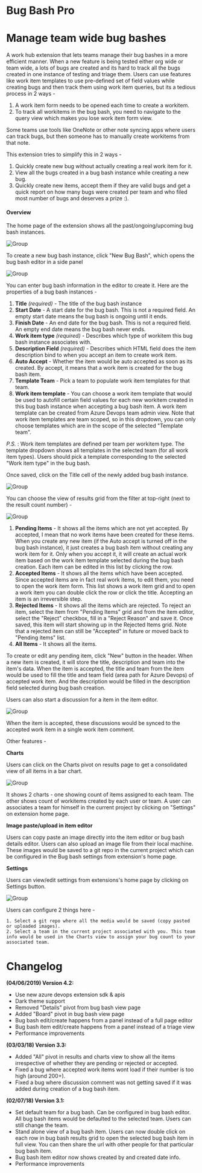 # Bug Bash Pro

# Manage team wide bug bashes

A work hub extension that lets teams manage their bug bashes in a more efficient manner. When a new feature is being tested either org wide or team wide, a lots of bugs are created and its hard to track all the bugs created in one instance of testing and triage them. Users can use features like work item templates to use pre-defined set of field values while creating bugs and then track them using work item queries, but its a tedious process in 2 ways -

1. A work item form needs to be opened each time to create a workitem.
2. To track all workitems in the bug bash, you need to navigate to the query view which makes you lose work item form view.

Some teams use tools like OneNote or other note syncing apps where users can track bugs, but then someone has to manually create workitems from that note.

This extension tries to simplify this in 2 ways -

1. Quickly create new bug without actually creating a real work item for it.
1. View all the bugs created in a bug bash instance while creating a new bug.
1. Quickly create new items, accept them if they are valid bugs and get a quick report on how many bugs were created per team and who filed most number of bugs and deserves a prize :).

<a name="overview"></a>

#### Overview

The home page of the extension shows all the past/ongoing/upcoming bug bash instances.

![Group](images/homepage.jpg)

To create a new bug bash instance, click "New Bug Bash", which opens the bug bash editor in a side panel

![Group](images/editor.jpg)

You can enter bug bash information in the editor to create it. Here are the properties of a bug bash instances -

1. **Title** _(required)_ - The title of the bug bash instance
2. **Start Date** - A start date for the bug bash. This is not a required field. An empty start date means the bug bash is ongoing until it ends.
3. **Finish Date** - An end date for the bug bash. This is not a required field. An empty end date means the bug bash never ends.
4. **Work item type** _(required)_ - Describes which type of workitem this bug bash instance associates with.
5. **Description Field** _(required)_ - Describes which HTML field does the item description bind to when you accept an item to create work item.
6. **Auto Accept** - Whether the item would be auto accepted as soon as its created. By accept, it means that a work item is created for the bug bash item.
7. **Template Team** - Pick a team to populate work item templates for that team.
8. **Work item template** - You can choose a work item template that would be used to autofill certain field values for each new workitem created in this bug bash instance when accepting a bug bash item. A work item template can be created from Azure Devops team admin view. Note that work item templates are team scoped, so in this dropdown, you can only choose templates which are in the scope of the selected "Template team".

_P.S._ : Work item templates are defined per team per workitem type. The template dropdown shows all templates in the selected team (for all work item types). Users should pick a template corresponding to the selected "Work item type" in the bug bash.

Once saved, click on the Title cell of the newly added bug bash instance.

![Group](images/results.jpg)

You can choose the view of results grid from the filter at top-right (next to the result count number) -

![Group](images/filter.jpg)

1. **Pending Items** - It shows all the items which are not yet accepted. By accepted, I mean that no work items have been created for these items. When you create any new item (if the Auto accept is turned off in the bug bash instance), it just creates a bug bash item without creating any work item for it. Only when you accept it, it will create an actual work item based on the work item template selected during the bug bash creation. Each item can be edited in this list by clicking the row.
2. **Accepted Items** - It shows all the items which have been accepted. Since accepted items are in fact real work items, to edit them, you need to open the work item form. This list shows a work item grid and to open a work item you can double click the row or click the title. Accepting an item is an irreversible step.
3. **Rejected Items** - It shows all the items which are rejected. To reject an item, select the item from "Pending Items" grid and from the item editor, select the "Reject" checkbox, fill in a "Reject Reason" and save it. Once saved, this item will start showing up in the Rejected Items grid. Note that a rejected item can still be "Accepted" in future or moved back to "Pending items" list.
4. **All Items** - It shows all the items.

To create or edit any pending item, click "New" button in the header.
When a new item is created, it will store the title, description and team into the item's data. When the item is accepted, the title and team from the item would be used to fill the title and team field (area path for Azure Devops) of accepted work item. And the description would be filled in the description field selected during bug bash creation.

Users can also start a discussion for a item in the item editor.

![Group](images/discussion.jpg)

When the item is accepted, these discussions would be synced to the accepted work item in a single work item comment.

Other features -

**Charts**

Users can click on the Charts pivot on results page to get a consolidated view of all items in a bar chart.

![Group](images/charts.jpg)

It shows 2 charts - one showing count of items assigned to each team. The other shows count of workitems created by each user or team. A user can associates a team for himself in the current project by clicking on "Settings" on extension home page.

**Image paste/upload in item editor**

Users can copy paste an image directly into the item editor or bug bash details editor. Users can also upload an image file from their local machine. These images would be saved to a git repo in the current project which can be configured in the Bug bash settings from extension's home page.

**Settings**

Users can view/edit settings from extensions's home page by clicking on Settings button.

![Group](images/settings.jpg)

Users can configure 2 things here -

    1. Select a git repo where all the media would be saved (copy pasted or uploaded images).
    2. Select a team in the current project associated with you. This team info would be used in the Charts view to assign your bug count to your associated team.

# Changelog

<a name="changelog" id="changelog"></a>

**(04/06/2019) Version 4.2:**

-   Use new azure devops extension sdk & apis
-   Dark theme support
-   Removed "Details" pivot from bug bash view page
-   Added "Board" pivot in bug bash view page
-   Bug bash edit/create happens from a panel instead of a full page editor
-   Bug bash item edit/create happens from a panel instead of a triage view
-   Performance improvements

**(03/03/18) Version 3.3:**

-   Added "All" pivot in results and charts view to show all the items irrespective of whether they are pending or rejected or accepted.
-   Fixed a bug where accepted work items wont load if their number is too high (around 200+).
-   Fixed a bug where discussion comment was not getting saved if it was added during creation of a bug bash item.

**(02/07/18) Version 3.1:**

-   Set default team for a bug bash. Can be configured in bug bash editor. All bug bash items would be defaulted to the selected team. Users can still change the team.
-   Stand alone view of a bug bash item. Users can now double click on each row in bug bash results grid to open the selected bug bash item in full view. You can then share the url with other people for that particular bug bash item.
-   Bug bash item editor now shows created by and created date info.
-   Performance improvements
